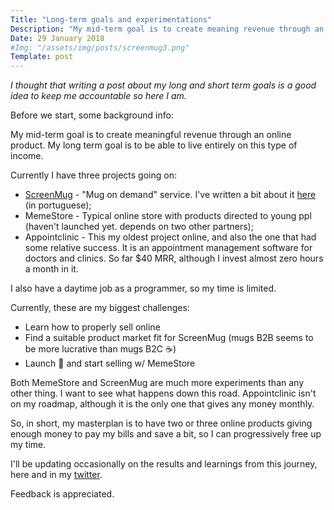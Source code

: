 ```yaml
---
Title: "Long-term goals and experimentations"
Description: "My mid-term goal is to create meaning revenue through an online product. My long term goal is to be able to live entirely on this type of income."
Date: 29 January 2018
#Img: "/assets/img/posts/screenmug3.png"
Template: post
---
```

_I thought that writing a post about my long and short term goals is a good idea to keep me accountable so here I am._

Before we start, some background info:

My mid-term goal is to create meaningful revenue through an online product. My long term goal is to be able to live entirely on this type of income.

Currently I have three projects going on:
- [ScreenMug](https://screenmug.store) - "Mug on demand" service. I've written a bit about it [here](https://lenilson.blog/screenmug-da-ideia-ao-produto-em-15-dias) (in portuguese);
- MemeStore - Typical online store with products directed to young ppl (haven't launched yet. depends on two other partners);
- Appointclinic - This my oldest project online, and also the one that had some relative success. It is an appointment management software for doctors and clinics. So far $40 MRR, although I invest almost zero hours a month in it.

I also have a daytime job as a programmer, so my time is limited.

Currently, these are my biggest challenges:
- Learn how to properly sell online
- Find a suitable product market fit for ScreenMug (mugs B2B seems to be more lucrative than mugs B2C ☕)
- Launch 🚀 and start selling w/ MemeStore

Both MemeStore and ScreenMug are much more experiments than any other thing. I want to see what happens down this road.
Appointclinic isn't on my roadmap, although it is the only one that gives any money monthly.

So, in short, my masterplan is to have two or three online products giving enough money to pay my bills and save a bit, so I can progressively free up my time.

I'll be updating occasionally on the results and learnings from this journey, here and in my [twitter](https://twitter.com/lenilsonjr_).

Feedback is appreciated.
